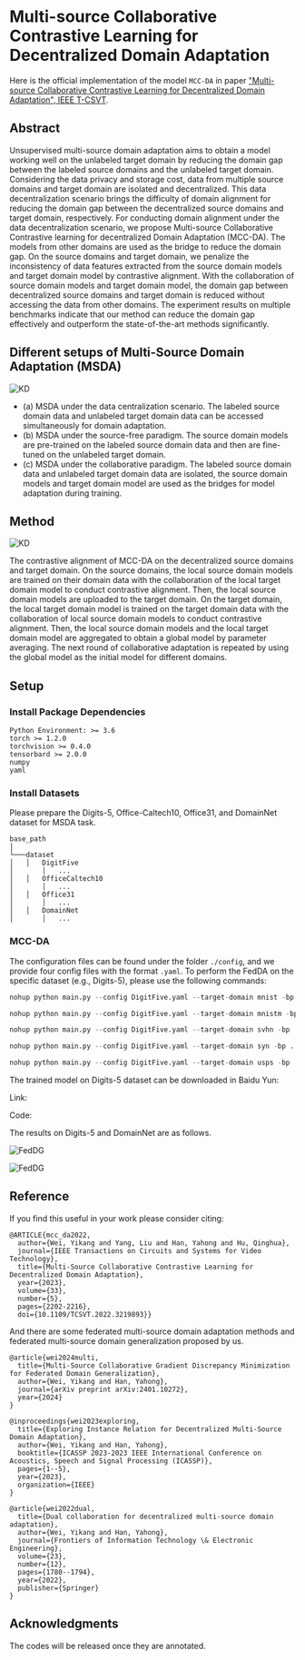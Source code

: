 # Multi-source Collaborative Contrastive Learning for Decentralized Domain Adaptation
Here is the official implementation of the model `MCC-DA` in paper ["Multi-source Collaborative Contrastive Learning for Decentralized Domain Adaptation", IEEE T-CSVT](https://ieeexplore.ieee.org/document/9940295).

## Abstract
Unsupervised multi-source domain adaptation aims to obtain a model working well on the unlabeled target domain by reducing the domain gap between the labeled source domains and the unlabeled target domain. Considering the data privacy and storage cost, data from multiple source domains and target domain are isolated and decentralized. This data decentralization scenario brings the difficulty of domain alignment for reducing the domain gap between the decentralized source domains and target domain, respectively. For conducting domain alignment under the data decentralization scenario, we propose Multi-source Collaborative Contrastive learning for decentralized Domain Adaptation (MCC-DA). The models from other domains are used as the bridge to reduce the domain gap. On the source domains and target domain, we penalize the inconsistency of data features extracted from the source domain models and target domain model by contrastive alignment. With the collaboration of source domain models and target domain model, the domain gap between decentralized source domains and target domain is reduced without accessing the data from other domains. The experiment results on multiple benchmarks indicate that our method can reduce the domain gap effectively and outperform the state-of-the-art methods significantly.

## Different setups of Multi-Source Domain Adaptation (MSDA)

  ![KD](./images/paradigm.jpg)

* (a) MSDA under the data centralization scenario. The labeled source domain data and unlabeled target domain data can be accessed simultaneously for domain adaptation.
* (b) MSDA under the source-free paradigm. The source domain models are pre-trained on the labeled source domain data and then are fine-tuned on the unlabeled target domain.
* (c) MSDA under the collaborative paradigm. The labeled source domain data and unlabeled target domain data are isolated, the source domain models and target domain model are used as the bridges for model adaptation during training.

## Method

  ![KD](./images/framework.jpg)

The contrastive alignment of MCC-DA on the decentralized source domains and target domain. On the source domains, the local source domain models are trained on their domain data with the collaboration of the local target domain model to conduct contrastive alignment. Then, the local source domain models are uploaded to the target domain. On the target domain, the local target domain model is trained on the target domain data with the collaboration of local source domain models to conduct contrastive alignment. Then, the local source domain models and the local target domain model are aggregated to obtain a global model by parameter averaging. The next round of collaborative adaptation is repeated by using the global model as the initial model for different domains.

## Setup
### Install Package Dependencies
```
Python Environment: >= 3.6
torch >= 1.2.0
torchvision >= 0.4.0
tensorbard >= 2.0.0
numpy
yaml
```
### Install Datasets
Please prepare the Digits-5, Office-Caltech10, Office31, and DomainNet dataset for MSDA task.
```
base_path
│       
└───dataset
│   │   DigitFive
│       │   ...
│   │   OfficeCaltech10
│       │   ...
│   │   Office31
│       │   ...
│   │   DomainNet
│       │   ...
```
<!-- Our framework now support four multi-source domain adaptation datasets: ```DigitFive, DomainNet, OfficeCaltech10 and Office31```. -->

<!-- * PACS

  The PACS dataset can be accessed in [Google Drive](https://drive.google.com/file/d/1QvC6mDVN25VArmTuSHqgd7Cf9CoiHvVt/view?usp=sharing). -->

### MCC-DA
The configuration files can be found under the folder  `./config`, and we provide four config files with the format `.yaml`. To perform the FedDA on the specific dataset (e.g., Digits-5), please use the following commands:

```python
nohup python main.py --config DigitFive.yaml --target-domain mnist -bp ../../../ --temperature 0.8 --smc 0.0 --tmc 0.0 --tic 1.0 --sic 0.01 --pl 3 --pj 0 --tau 0.05 --seed 1 --gpu 2  > ./log/digit5_tau005_tic1_scic001_mnist.txt 2>&1 &

nohup python main.py --config DigitFive.yaml --target-domain mnistm -bp ../../../ --temperature 0.8 --smc 0.0 --tmc 0.0 --tic 1.0 --sic 0.01 --pl 3 --pj 0 --tau 0.05 --seed 1 --gpu 1  > ./log/digit5_tau005_tic1_scic001_mnistm.txt 2>&1 &

nohup python main.py --config DigitFive.yaml --target-domain svhn -bp ../../../ --temperature 0.8 --smc 0.0 --tmc 0.0 --tic 1.0 --sic 0.01 --pl 3 --pj 0 --tau 0.05 --seed 1 --gpu 3  > ./log/digit5_tau005_tic1_scic001_svhn.txt 2>&1 &

nohup python main.py --config DigitFive.yaml --target-domain syn -bp ../../../ --temperature 0.8 --smc 0.0 --tmc 0.0 --tic 1.0 --sic 0.01 --pl 3 --pj 0 --tau 0.05 --seed 1 --gpu 4  > ./log/digit5_tau005_tic1_scic001_syn.txt 2>&1 &

nohup python main.py --config DigitFive.yaml --target-domain usps -bp ../../../ --temperature 0.8 --smc 0.0 --tmc 0.0 --tic 1.0 --sic 0.01 --pl 3 --pj 0 --tau 0.05 --seed 1 --gpu 5  > ./log/digit5_tau005_tic1_scic001_usps.txt 2>&1 &
```

The trained model on Digits-5 dataset can be downloaded in Baidu Yun:

Link: 

Code: 

The results on Digits-5 and DomainNet are as follows.

  ![FedDG](./images/digits5_results.png)

  ![FedDG](./images/domainnet_results.png)

## Reference

If you find this useful in your work please consider citing:
```
@ARTICLE{mcc_da2022,
  author={Wei, Yikang and Yang, Liu and Han, Yahong and Hu, Qinghua},
  journal={IEEE Transactions on Circuits and Systems for Video Technology}, 
  title={Multi-Source Collaborative Contrastive Learning for Decentralized Domain Adaptation}, 
  year={2023},
  volume={33},
  number={5},
  pages={2202-2216},
  doi={10.1109/TCSVT.2022.3219893}}
```

And there are some federated multi-source domain adaptation methods and federated multi-source domain generalization proposed by us.
```
@article{wei2024multi,
  title={Multi-Source Collaborative Gradient Discrepancy Minimization for Federated Domain Generalization},
  author={Wei, Yikang and Han, Yahong},
  journal={arXiv preprint arXiv:2401.10272},
  year={2024}
}

@inproceedings{wei2023exploring,
  title={Exploring Instance Relation for Decentralized Multi-Source Domain Adaptation},
  author={Wei, Yikang and Han, Yahong},
  booktitle={ICASSP 2023-2023 IEEE International Conference on Acoustics, Speech and Signal Processing (ICASSP)},
  pages={1--5},
  year={2023},
  organization={IEEE}
}

@article{wei2022dual,
  title={Dual collaboration for decentralized multi-source domain adaptation},
  author={Wei, Yikang and Han, Yahong},
  journal={Frontiers of Information Technology \& Electronic Engineering},
  volume={23},
  number={12},
  pages={1780--1794},
  year={2022},
  publisher={Springer}
}
```

## Acknowledgments
The codes will be released once they are annotated.
